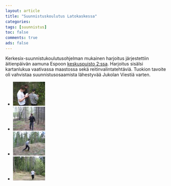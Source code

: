 ```yaml
---
layout: article 
title: "Suunnistuskoulutus Latokaskessa" 
categories: 
tags: [suunnistus]
toc: false 
comments: true 
ads: false 
---
```


Kerkesix-suunnistukoulutusohjelman mukainen harjoitus järjestettiin
äitienpäivän aamuna Espoon [keskuspuisto
2:ssa](http://fi.wikipedia.org/wiki/Espoon_keskuspuisto). Harjoitus
sisälsi kartanlukua vaativassa maastossa sekä reitinvalintatehtäviä.
Tuokion tavoite oli vahvistaa suunnistusosaamista lähestyvää Jukolan
Viestiä varten.

<div class="th-grid image-gallery" markdown="1">

-   [![](/images/suunnistuskoulutus-latokaskessa/Thumbnails/suunnistuskoulutus20060514_01b.jpg)](/images/suunnistuskoulutus-latokaskessa/suunnistuskoulutus20060514_01b.jpg)
-   [![](/images/suunnistuskoulutus-latokaskessa/Thumbnails/suunnistuskoulutus20060514_02b.jpg)](/images/suunnistuskoulutus-latokaskessa/suunnistuskoulutus20060514_02b.jpg)
-   [![](/images/suunnistuskoulutus-latokaskessa/Thumbnails/suunnistuskoulutus20060514_03b.jpg)](/images/suunnistuskoulutus-latokaskessa/suunnistuskoulutus20060514_03b.jpg)
-   [![](/images/suunnistuskoulutus-latokaskessa/Thumbnails/suunnistuskoulutus20060514_04b.jpg)](/images/suunnistuskoulutus-latokaskessa/suunnistuskoulutus20060514_04b.jpg)

</div>
